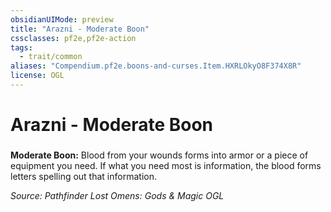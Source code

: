 ```yaml
---
obsidianUIMode: preview
title: "Arazni - Moderate Boon"
cssclasses: pf2e,pf2e-action
tags:
  - trait/common
aliases: "Compendium.pf2e.boons-and-curses.Item.HXRLOkyO8F374X8R"
license: OGL
---
```

# Arazni - Moderate Boon

### 






**Moderate Boon:** Blood from your wounds forms into armor or a piece of equipment you need. If what you need most is information, the blood forms letters spelling out that information.

*Source: Pathfinder Lost Omens: Gods & Magic*
*OGL*